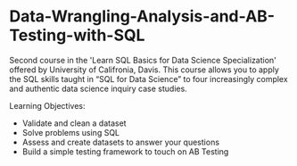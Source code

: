 # Data-Wrangling-Analysis-and-AB-Testing-with-SQL
Second course in the 'Learn SQL Basics for Data Science Specialization' offered by University of Califronia, Davis. 
This course allows you to apply the SQL skills taught in “SQL for Data Science” to four increasingly complex and authentic data science inquiry case studies.

Learning Objectives:
- Validate and clean a dataset
- Solve problems using SQL
- Assess and create datasets to answer your questions
- Build a simple testing framework to touch on AB Testing
